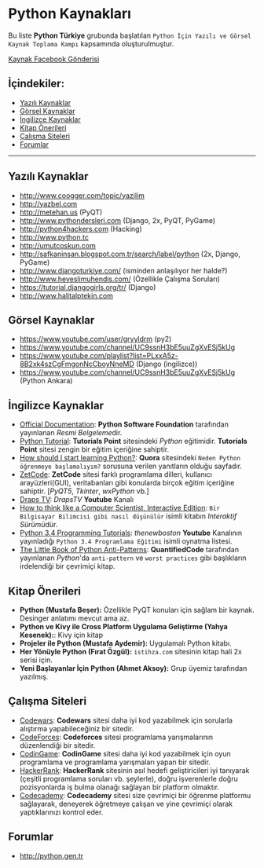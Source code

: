 # Python Kaynakları

Bu liste **Python Türkiye** grubunda başlatılan `Python İçin Yazılı ve Görsel Kaynak Toplama Kampı` kapsamında oluşturulmuştur.

[Kaynak Facebook Gönderisi](https://www.facebook.com/groups/PythonTurkiye/permalink/1005618696231133/)

## İçindekiler:
* [Yazılı Kaynaklar](#yazılı-kaynaklar)
* [Görsel Kaynaklar](#görsel-kaynaklar)
* [İngilizce Kaynaklar](#İngilizce-kaynaklar)
* [Kitap Önerileri](#kitap-Önerileri)
* [Çalışma Siteleri](#Çalışma-siteleri)
* [Forumlar](#forumlar)

---

## Yazılı Kaynaklar
- http://www.coogger.com/topic/yazilim
- http://yazbel.com
- http://metehan.us (PyQT)
- http://www.pythondersleri.com (Django, 2x, PyQT, PyGame)
- http://python4hackers.com (Hacking)
- http://www.python.tc
- http://umutcoskun.com
- http://safkaninsan.blogspot.com.tr/search/label/python (2x, Django, PyGame)
- http://www.djangoturkiye.com/ (isminden anlaşılıyor her halde?)
- http://www.heveslimuhendis.com/ (Özellikle Çalışma Soruları)
- https://tutorial.djangogirls.org/tr/ (Django)
- http://www.halitalptekin.com

## Görsel Kaynaklar
- https://www.youtube.com/user/gryyldrm (py2)
- https://www.youtube.com/channel/UC9ssnH3bE5uuZgXvESj5kUg
- https://www.youtube.com/playlist?list=PLxxA5z-8B2xk4szCgFmgonNcCboyNneMD (Django (ingilizce))
- https://www.youtube.com/channel/UC9ssnH3bE5uuZgXvESj5kUg (Python Ankara)

## İngilizce Kaynaklar
- [Official Documentation](https://www.python.org/doc/): **Python Software Foundation** tarafından yayınlanan *Resmi Belgeleme*dir.
- [Python Tutorial](https://www.tutorialspoint.com/python/): **Tutorials Point** sitesindeki *Python* eğitimidir. **Tutorials Point** sitesi zengin bir eğitim içeriğine sahiptir.
- [How should I start learning Python?](https://www.quora.com/How-should-I-start-learning-Python-1): **Quora** sitesindeki `Neden Python öğrenmeye başlamalıyım?` sorusuna verilen yanıtların olduğu sayfadır.
- [ZetCode](http://zetcode.com/): **ZetCode** sitesi farklı programlama dilleri, kullanıcı arayüzleri(GUI), veritabanları gibi konularda birçok eğitim içeriğine sahiptir. [*PyQT5*, *Tkinter*, *wxPython* vb.]
- [Draps TV](https://www.youtube.com/channel/UCea5cMUa9xNU0kUtbRcTkqA): *DrapsTV* **Youtube** Kanalı
- [How to think like a Computer Scientist, Interactive Edition](http://interactivepython.org/courselib/static/thinkcspy/index.html): `Bir Bilgisayar Bilimcisi gibi nasıl düşünülür` isimli kitabın *Interaktif Sürümü*dür.
- [Python 3.4 Programming Tutorials](https://www.youtube.com/playlist?list=PL6gx4Cwl9DGAcbMi1sH6oAMk4JHw91mC_): *thenewboston* **Youtube** Kanalının yayınladığı `Python 3.4 Programlama Eğitimi` isimli oynatma listesi.
- [The Little Book of Python Anti-Patterns](https://docs.quantifiedcode.com/python-anti-patterns/index.html): **QuantifiedCode** tarafından yayınlanan *Python*'da `anti-pattern` ve `worst practices` gibi başlıkların irdelendiği bir çevrimiçi kitap.

## Kitap Önerileri
- **Python (Mustafa Beşer):** Özellikle PyQT konuları için sağlam bir kaynak. Desinger anlatımı mevcut ama az.
- **Python ve Kivy ile Cross Platform Uygulama Geliştirme (Yahya Kesenek):**: Kivy için kitap
- **Projeler ile Python (Mustafa Aydemir):** Uygulamalı Python kitabı.
- **Her Yönüyle Python (Fırat Özgül):** `istihza.com` sitesinin kitap hali 2x serisi için.
- **Yeni Başlayanlar İçin Python (Ahmet Aksoy):** Grup üyemiz tarafından yazılmış.

## Çalışma Siteleri
- [Codewars](http://codewars.com): **Codewars** sitesi daha iyi kod yazabilmek için sorularla alıştırma yapabileceğiniz bir sitedir.
- [CodeForces](http://codeforces.com): **Codeforces** sitesi programlama yarışmalarının düzenlendiği bir sitedir.
- [CodinGame](https://www.codingame.com): **CodinGame** sitesi daha iyi kod yazabilmek için oyun programlama ve programlama yarışmaları yapan bir sitedir.
- [HackerRank](http://hackerrank.com): **HackerRank** sitesinin asıl hedefi geliştiricileri iyi tanıyarak (çeşitli programlama soruları vb. şeylerle), doğru işverenlerle doğru pozisyonlarda iş bulma olanağı sağlayan bir platform olmaktır.
- [Codecademy](http://codeacademy.com): **Codecademy** sitesi size çevrimiçi bir öğrenme platformu sağlayarak, deneyerek öğretmeye çalışan ve yine çevrimiçi olarak yaptıklarınızı kontrol eder.

## Forumlar
- http://python.gen.tr
